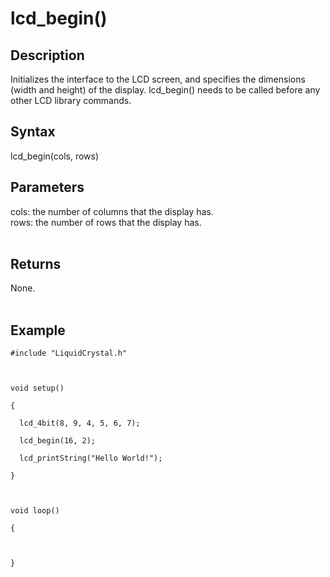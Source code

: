 # lcd\_begin() #

## Description ##
Initializes the interface to the LCD screen, and specifies the dimensions (width and height) of the display. lcd\_begin() needs to be called before any other LCD library commands.

## Syntax ##
lcd\_begin(cols, rows)

## Parameters ##
cols: the number of columns that the display has.<br>
rows: the number of rows that the display has.<br>
<br>
<h2>Returns</h2>
None.<br>
<br>
<h2>Example</h2>
<pre><code>#include "LiquidCrystal.h"<br>
<br>
void setup()<br>
{<br>
  lcd_4bit(8, 9, 4, 5, 6, 7);<br>
  lcd_begin(16, 2);<br>
  lcd_printString("Hello World!");<br>
}<br>
<br>
void loop()<br>
{<br>
<br>
}<br>
</code></pre>